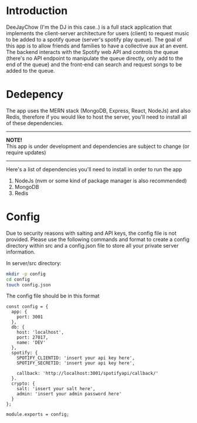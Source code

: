 # Introduction

DeeJayChow (I'm the DJ in this case..) is a full stack application that implements the client-server architecture for users (client) to request music to be added to a spotify queue (server's spotify play queue). The goal of this app is to allow friends and families to have a collective aux at an event. The backend interacts with the Spotify web API and controls the queue (there's no API endpoint to manipulate the queue directly, only add to the end of the queue) and the front-end can search and request songs to be added to the queue. 

# Dedepency

The app uses the MERN stack (MongoDB, Express, React, NodeJs) and also Redis, therefore if you would like to host the server, you'll need to install all of these dependencies.  

---
**NOTE!**  
This app is under development and dependencies are subject to change (or require updates)

---

Here's a list of dependencies you'll need to install in order to run the app  

1. NodeJs (nvm or some kind of package manager is also recommended)  
2. MongoDB
3. Redis

# Config

Due to security reasons with salting and API keys, the config file is not provided. Please use the following commands and format to create a config directory within src and a config.json file to store all your private server information.  

In server/src directory:  
```bash
mkdir -p config
cd config
touch config.json
```

The config file should be in this format
```
const config = {
  app: {
    port: 3001
  },
  db: {
    host: 'localhost',
    port: 27017,
    name: 'DEV'
  },
  spotify: {
    SPOTIFY_CLIENTID: 'insert your api key here',
    SPOTIFY_SECRETID: 'insert your api key here',
    
    callback: 'http://localhost:3001/spotifyapi/callback/'
  }.
  crypto: {
    salt: 'insert your salt here',
    admin: 'insert your admin password here'
  }
};

module.exports = config;
```

